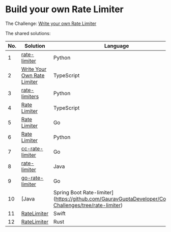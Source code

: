 # Build your own Rate Limiter

The Challenge: [Write your own Rate Limiter](https://codingchallenges.fyi/challenges/challenge-rate-limiter)

The shared solutions:

| No. | Solution | Language | Author |
|-----|----------|----------|--------|
| 1 | [rate-limiter](https://github.com/niyazi-eren/rate-limiter) | Python | [niyazi-eren](https://github.com/niyazi-eren) |
| 2 | [Write Your Own Rate Limiter](https://github.com/jainmohit2001/coding-challenges/tree/master/src/27) | TypeScript | [jainmohit2001](https://github.com/jainmohit2001) |
| 3 | [rate-limiters](https://gitlab.com/surshrestha/rate-limiters) | Python | [surshrestha](https://gitlab.com/surshrestha) |
| 4 | [Rate Limiter](https://github.com/abhijeetnishal/Build-Your-Own-X/tree/master/rate-limiter) | TypeScript | [abhijeetnishal](https://github.com/abhijeetnishal) |
| 5 | [Rate Limiter](https://github.com/JoyalAJohney/rate-limiter-go) | Go | [JoyalAJohney](https://github.com/JoyalAJohney/) |
| 6 | [Rate Limiter](https://github.com/SurajpratapsinghSayar/rate-limiter) | Python | [SurajpratapsinghSayar](https://github.com/SurajpratapsinghSayar/) |
| 7 | [cc-rate-limiter](https://github.com/vamsaty/cc-rate-limiter) | Go | [vamsaty](https://github.com/vamsaty/) |
| 8 | [rate-limiter](https://github.com/Changolaxtra/rate-limiter) | Java | [Changolaxtra](https://github.com/Changolaxtra) |
| 9 | [go-rate-limiter](https://github.com/carantes/go-rate-limiter) | Go | [carantes](https://github.com/carantes) |
| 10 | [Java|Spring Boot Rate-limiter](https://github.com/GauravGuptaDeveloper/Coding-Challenges/tree/rate-limiter) | Java | [Gaurav Gupta](https://github.com/GauravGuptaDeveloper) |
| 11 | [RateLimiter](https://github.com/rohita/CodingChallenges/blob/main/Sources/CodingChallenges/27-RateLimiter.swift) | Swift | [rohita](https://github.com/rohita) |
| 12 | [RateLimiter](https://github.com/Tevinthuku/coding_challenges_fyi/tree/main/ratelimiter) | Rust | [Tevinthuku](https://github.com/Tevinthuku) |
